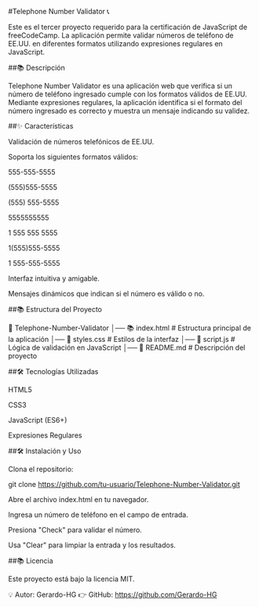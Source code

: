 #Telephone Number Validator 📞

Este es el tercer proyecto requerido para la certificación de JavaScript de freeCodeCamp. La aplicación permite validar números de teléfono de EE.UU. en diferentes formatos utilizando expresiones regulares en JavaScript.

##📚 Descripción

Telephone Number Validator es una aplicación web que verifica si un número de teléfono ingresado cumple con los formatos válidos de EE.UU. Mediante expresiones regulares, la aplicación identifica si el formato del número ingresado es correcto y muestra un mensaje indicando su validez.

##✨ Características

Validación de números telefónicos de EE.UU.

Soporta los siguientes formatos válidos:

555-555-5555

(555)555-5555

(555) 555-5555

5555555555

1 555 555 5555

1(555)555-5555

1 555-555-5555

Interfaz intuitiva y amigable.

Mensajes dinámicos que indican si el número es válido o no.

##📚 Estructura del Proyecto

📁 Telephone-Number-Validator
│── 📚 index.html      # Estructura principal de la aplicación
│── 🎨 styles.css      # Estilos de la interfaz
│── 📝 script.js       # Lógica de validación en JavaScript
│── 📝 README.md       # Descripción del proyecto

##🛠️ Tecnologías Utilizadas

HTML5

CSS3

JavaScript (ES6+)

Expresiones Regulares

##🛠️ Instalación y Uso

Clona el repositorio:

git clone https://github.com/tu-usuario/Telephone-Number-Validator.git

Abre el archivo index.html en tu navegador.

Ingresa un número de teléfono en el campo de entrada.

Presiona "Check" para validar el número.

Usa "Clear" para limpiar la entrada y los resultados.

##📚 Licencia

Este proyecto está bajo la licencia MIT.

💡 Autor: Gerardo-HG 👉 GitHub: https://github.com/Gerardo-HG
